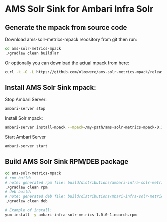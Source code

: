 # AMS Solr Sink for Ambari Infra Solr

## Generate the mpack from source code
Download ams-solr-metrics-mpack repository from git then run:
```bash
cd ams-solr-metrics-mpack
./gradlew clean buildTar
```
Or optionally you can download the actual mpack from here:
```bash
curl -k -O -L https://github.com/oleewere/ams-solr-metrics-mpack/releases/download/1.0.0/ams-solr-metrics-mpack-0.1.0.tar.gz
```

## Install AMS Solr Sink mpack:

Stop Ambari Server:
```bash
ambari-server stop
```

Install Solr mpack:
```bash
ambari-server install-mpack --mpack=/my-path/ams-solr-metrics-mpack-0.1.0.tar.gz --verbose
```

Start Ambari Server
```bash
ambari-server start
```

## Build AMS Solr Sink RPM/DEB package
```bash
cd ams-solr-metrics-mpack
# rpm build:
# note: generated rpm file: build/distributions/ambari-infra-solr-metrics*.rpm,
./gradlew clean rpm
# deb build:
# note: generated deb file: build/distributions/mbari-infra-solr-metrics*.deb,
./gradlew clean deb

# Example of install:
yum install -y ambari-infra-solr-metrics-1.0.0-1.noarch.rpm
```
